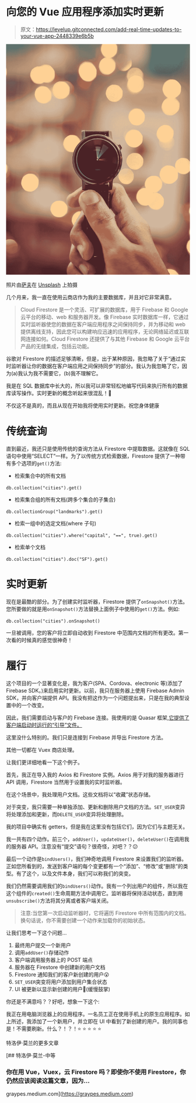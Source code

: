 # 向您的 Vue 应用程序添加实时更新

> 原文：<https://levelup.gitconnected.com/add-real-time-updates-to-your-vue-app-2448339e6b5b>

![](img/98338df45e9b024e4df840f31afc850d.png)

照片由[萨夫](https://unsplash.com/@saffu?utm_source=medium&utm_medium=referral)在 [Unsplash](https://unsplash.com?utm_source=medium&utm_medium=referral) 上拍摄

几个月来，我一直在使用云商店作为我的主要数据库，并且对它非常满意。

> Cloud Firestore 是一个灵活、可扩展的数据库，用于 Firebase 和 Google 云平台的移动、web 和服务器开发。像 Firebase 实时数据库一样，它通过实时监听器使您的数据在客户端应用程序之间保持同步，并为移动和 web 提供离线支持，因此您可以构建响应迅速的应用程序，无论网络延迟或互联网连接如何。Cloud Firestore 还提供了与其他 Firebase 和 Google 云平台产品的无缝集成，包括云功能。

谷歌对 Firestore 的描述足够清晰，但是，出于某种原因，我忽略了关于“通过实时监听器让你的数据在客户端应用之间保持同步”的部分。我认为我忽略了它，因为(a)我认为我不需要它，(b)我不理解它。

我是在 SQL 数据库中长大的，所以我可以非常轻松地编写代码来执行所有的数据库读写操作。实时更新的概念听起来很混乱！😬

不仅这不是真的，而且从现在开始我将使用实时更新。祝您身体健康

# 传统查询

直到最近，我还只是使用传统的查询方法从 Firestore 中提取数据。这就像在 SQL 语句中使用“SELECT”一样。为了以传统方式检索数据，Firestore 提供了一种带有多个选项的`get()`方法:

*   检索集合中的所有文档

`db.collection("cities").get()`

*   检索集合组的所有文档(跨多个集合的子集合)

`db.collectionGroup("landmarks").get()`

*   检索一组中的选定文档(where 子句)

`db.collection("cities").where("capital", "==", true).get()`

*   检索单个文档

`db.collection("cities").doc("SF").get()`

# 实时更新

现在是最酷的部分。为了创建实时监听器，Firestore 提供了`onSnapshot()`方法。您所要做的就是用`onSnapshot()`方法替换上面例子中使用的`get()`方法。例如:

`db.collection("cities").onSnapshot()`

一旦被调用，您的客户将立即自动收到 Firestore 中范围内文档的所有更改。第一次看的时候真的感觉很神奇！

# 履行

这个项目的一个显著变化是，我为客户(SPA、Cordova、electronic 等)添加了 Firebase SDK。)来启用实时更新。以前，我只在服务器上使用 Firebase Admin SDK，并向客户端提供 API。我没有把这作为一个问题提出来，只是在我的典型设置中的一个改变。

因此，我们需要启动与客户的 Firebase 连接。我使用的是 Quasar 框架[,它提供了客户端启动时运行的“引导”文件。](https://quasar.dev)

这里没什么特别的。我们只是连接到 Firebase 并导出 Firestore 方法。

其他一切都在 Vuex 商店处理。

让我们更详细地看一下这个例子。

首先，我正在导入我的 Axios 和 Firestore 实例。Axios 用于对我的服务器进行 API 调用，Firestore 当然用于设置我的实时监听器。

在这个场景中，我处理用户文档。这些文档将以“收藏”状态存储。

对于突变，我只需要一种单独添加、更新和删除用户文档的方法。`SET_USER`变异将处理添加和更新，而`DELETE_USER`变异将处理删除。

我的项目中确实有 getters，但是我在这里没有包括它们，因为它们与主题无关。

我一共有四个动作。前三个，`addUser()`，`updateUser()`，`deleteUser()`在调用我的服务器 API。注意没有“提交”语句？很奇怪，对吧？？😕

最后一个动作是`bindUsers()`，我们神奇地调用 Firestore 来设置我们的监听器。正如您所看到的，发送到客户端的每个变更都有一个“添加”、“修改”或“删除”的类型。有了这个，以及文件本身，我们可以称我们的突变。

我们仍然需要调用我们的`bindUsers()`动作。我有一个列出用户的组件，所以我在这个组件的`created()`生命周期方法中调用它。监听器将保持活动状态，直到用`unsubscribe()`方法将其分离或者客户端关闭。

> 注意:当您第一次启动监听器时，它将遍历 Firestore 中所有范围内的文档。换句话说，你不需要创建一个动作来加载你的初始状态。

让我们思考一下这个问题…

1.  最终用户提交一个新用户
2.  调用`addUser()`存储动作
3.  客户端调用服务器上的 POST 端点
4.  服务器在 Firestore 中创建新的用户文档
5.  Firestore 通知我们的客户新创建的用户😮
6.  `SET_USER`突变将用户添加到用户集合状态
7.  UI 被更新以显示新创建的用户👏(缓慢鼓掌)

你还是不满意吗？？好吧，想象一下这个:

我正在用电脑浏览器上的应用程序。一名员工正在使用手机上的原生应用程序。如上所述，我添加了一个新用户，并立即在 UI 中看到了新创建的用户。我的同事也是！不需要刷新。什么？！？！⭐️ ⭐️ ⭐️ ⭐️ ⭐️

特洛伊·莫兰的更多文章

[](https://graypes.medium.com) [## 特洛伊·莫兰-中等

### 你在用 Vue，Vuex，云 Firestore 吗？即使你不使用 Firestore，你仍然应该阅读这篇文章，因为…

graypes.medium.com](https://graypes.medium.com)